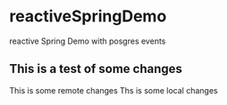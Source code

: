 # reactiveSpringDemo
reactive Spring Demo  with posgres events 

## This is a test of some changes
This is some remote changes
Ths is some local changes
